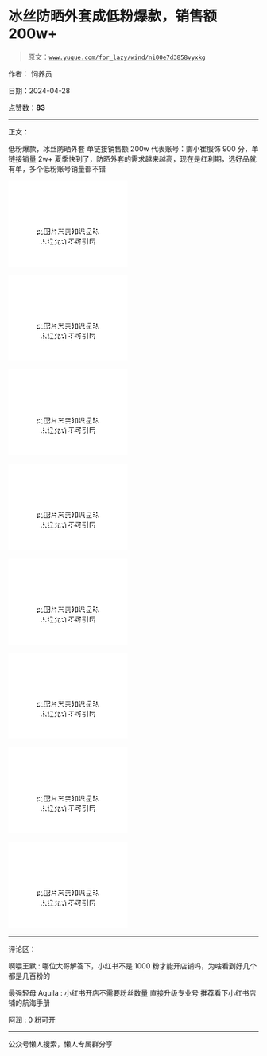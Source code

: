 # 冰丝防晒外套成低粉爆款，销售额 200w+

> 原文：[`www.yuque.com/for_lazy/wind/ni00e7d3858vyxkg`](https://www.yuque.com/for_lazy/wind/ni00e7d3858vyxkg)

作者： 饲养员

日期：2024-04-28

点赞数：**83**

* * *

正文：

低粉爆款，冰丝防晒外套 单链接销售额 200w 代表账号：卿小崔服饰 900 分，单链接销量 2w+
夏季快到了，防晒外套的需求越来越高，现在是红利期，选好品就有单，多个低粉账号销量都不错

![](img/419a25e16ba4e3104bf62ba3fed69c05.png)

![](img/beae112ebf031365dc2c83609abb4214.png)

![](img/3e763e351d0bb8b608bcd1728d0a5a6c.png)

![](img/36db5f5ee69891a77f0901fb03ced79b.png)

![](img/2ce13bfd8a273d8709dc48adae6a071d.png)

![](img/0c430d6eacc4ec07e6b48f9c8de7112b.png)

![](img/f8bda9fdac50488dd6738e05864c4403.png)

![](img/6adad7802f0a8872dcffe24d1ada6dd1.png)

* * *

评论区：

啊喂王默 : 哪位大哥解答下，小红书不是 1000 粉才能开店铺吗，为啥看到好几个都是几百粉的

最强轻母 Aquila : 小红书开店不需要粉丝数量 直接升级专业号 推荐看下小红书店铺的航海手册

阿润 : 0 粉可开

* * *

公众号懒人搜索，懒人专属群分享